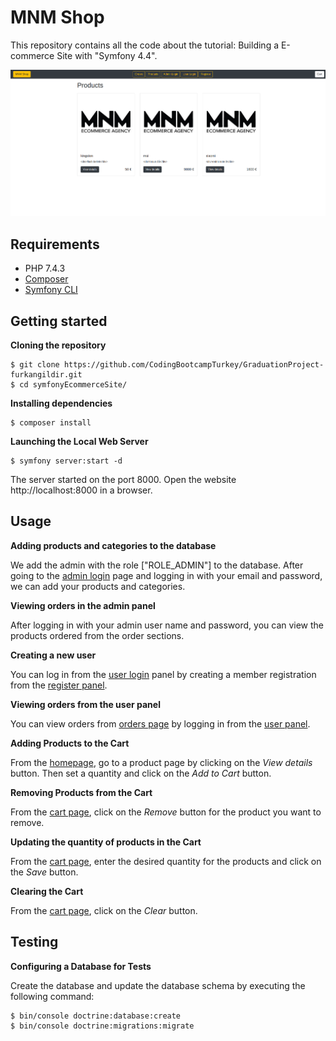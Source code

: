 MNM Shop
==========

This repository contains all the code about the tutorial: Building a E-commerce Site with "Symfony 4.4". 

!['Shopping Cart View'](img/MNMShop.png)



Requirements
------------

- PHP 7.4.3
- [Composer](https://getcomposer.org/download)
- [Symfony CLI](https://symfony.com/download)

Getting started
---------------

**Cloning the repository**

```
$ git clone https://github.com/CodingBootcampTurkey/GraduationProject-furkangildir.git
$ cd symfonyEcommerceSite/
```

**Installing dependencies**

```
$ composer install
```

**Launching the Local Web Server**

```
$ symfony server:start -d
```

The server started on the port 8000. Open the website http://localhost:8000 in a browser.

Usage
-----

**Adding products and categories to the database**

We add the admin with the role ["ROLE_ADMIN"] to the database. After going to the [admin login](http://localhost:8000/admin) page and logging in with your email and password, we can add your products and categories.

**Viewing orders in the admin panel**

After logging in with your admin user name and password, you can view the products ordered from the order sections.

**Creating a new user**

You can log in from the [user login](http://localhost:8000/login) panel by creating a member registration from the [register panel](http://localhost:8000/register).

**Viewing orders from the user panel**

You can view orders from [orders page](http://localhost:8000/order) by logging in from the [user panel](http://localhost:8000/login).

**Adding Products to the Cart**

From the [homepage](http://localhost:8000/), go to a product page by clicking on the *View details* button. Then set a quantity and click on the *Add to Cart* button.

**Removing Products from the Cart**

From the [cart page](http://localhost:8000/cart), click on the *Remove* button for the product you want to remove.

**Updating the quantity of products in the Cart**

From the [cart page](http://localhost:8000/cart), enter the desired quantity for the products and click on the *Save* button.

**Clearing the Cart**

From the [cart page](http://localhost:8000/cart), click on the *Clear* button.

Testing
-------

**Configuring a Database for Tests**

Create the database and update the database schema by executing the following command:
```
$ bin/console doctrine:database:create
$ bin/console doctrine:migrations:migrate
```